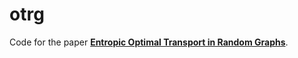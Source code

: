 # otrg

Code for the paper [**Entropic Optimal Transport in Random Graphs**](https://arxiv.org/abs/2201.03949).
